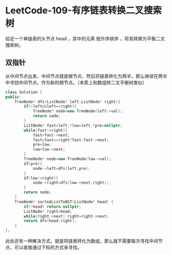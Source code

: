 # LeetCode-109-有序链表转换二叉搜索树

给定一个单链表的头节点  head ，其中的元素 按升序排序 ，将其转换为平衡二叉搜索树。

## 双指针

从中间节点出发，中间节点就是根节点，然后将链表转化为两半，那么继续在两半中寻找中间节点，作为新的根节点。（本质上和数组转二叉平衡树类似）

```C++
class Solution {
public:
    TreeNode* dfs(ListNode* left,ListNode* right){
        if(!left&&left==right){
            TreeNode* node=new TreeNode(left->val);
            return node;
        }
        ListNode* fast=left,*low=left,*pre=nullptr;
        while(fast!=right){
            fast=fast->next;
            fast=fast==right?fast:fast->next;
            pre=low;
            low=low->next;
        }
        TreeNode* node=new TreeNode(low->val);
        if(pre){
            node->left=dfs(left,pre);
        }
        if(low!=right){
            node->right=dfs(low->next,right);
        }
        return node;
    }
    TreeNode* sortedListToBST(ListNode* head) {
        if(!head) return nullptr;
        ListNode* right=head;
        while(right->next) right=right->next;
        return dfs(head,right);
    }
};
```

此处还有一种解决方式，就是将链表转化为数组，那么就不需要每次寻找中间节点，可以直接通过下标的方式来寻找。
